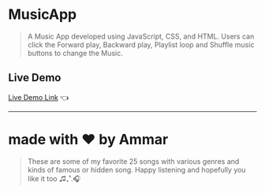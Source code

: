 # MusicApp

>  A Music App developed using JavaScript, CSS, and HTML. Users can click the Forward play, Backward play, Playlist loop and Shuffle music buttons to change the Music.
 
## Live Demo

[Live Demo Link](https://itsmarmot.github.io/musicapp) :point_left:


---

# made with ❤️ by Ammar
> These are some of my favorite 25 songs with various genres and kinds of famous or hidden song. Happy listening and hopefully you like it too ♫₊˚.🎧